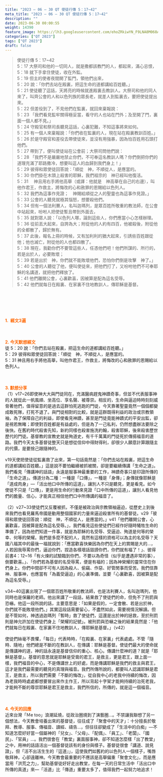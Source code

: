 ```yaml
---
title: "2023 – 06 – 30 QT 使徒行傳 5：17~42"
meta_title: "2023 – 06 – 30 QT 使徒行傳 5：17~42"
description: ""
date: 2023-06-30 00:00:55
weight: 14390
feature_image: https://lh3.googleusercontent.com/ehoZRkiwYN_F9LNA8M068AYxt73EavCZno-PD1cJRuf5BbSkQVUWr3gNEbt5kSs28Pb_Elg17kSrtf9ybWvojWoMV6I4tPM3vGRGDq6GkKkPdL2Gut4QAIw4-uykKUAtNiKgQKntvsU=w800
categories: ["QT 2023"]
tags: ["QT 2023"]
draft: false
---
```


<blockquote>使徒行傳 5：17~42<br />
5：17 大祭司和他的一切同人，就是撒都該教門的人，都起來，滿心忌恨，<br />
5：18 就下手拿住使徒，收在外監。<br />
5：19 但主的使者夜間開了監門，領他們出來，<br />
5：20 說：「你們去站在殿裏，把這生命的道都講給百姓聽。」<br />
5：21 使徒聽了這話，天將亮的時候就進殿裏去教訓人。大祭司和他的同人來了，叫齊公會的人和以色列族的眾長老，就差人到監裏去，要把使徒提出來。<br />
5：22 但差役到了，不見他們在監裏，就回來稟報說：<br />
5：23 「我們看見監牢關得極妥當，看守的人也站在門外；及至開了門，裏面一個人都不見。」<br />
5：24 守殿官和祭司長聽見這話，心裏犯難，不知這事將來如何。<br />
5：25 有一個人來稟報說：「你們收在監裏的人，現在站在殿裏教訓百姓。」<br />
5：26 於是守殿官和差役去帶使徒來，並沒有用強暴，因為怕百姓用石頭打他們。<br />
5：27 帶到了，便叫使徒站在公會前；大祭司問他們說：<br />
5：28 「我們不是嚴嚴地禁止你們，不可奉這名教訓人嗎？你們倒把你們的道理充滿了耶路撒冷，想要叫這人的血歸到我們身上！」<br />
5：29 彼得和眾使徒回答說：「順從　神，不順從人，是應當的。<br />
5：30 你們掛在木頭上殺害的耶穌，我們祖宗的　神已經叫他復活。<br />
5：31 　神且用右手將他高舉（或譯：他就是　神高舉在自己的右邊），叫他作君王，作救主，將悔改的心和赦罪的恩賜給以色列人。<br />
5：32 我們為這事作見證；　神賜給順從之人的聖靈也為這事作見證。」<br />
5：33 公會的人聽見就極其惱怒，想要殺他們。<br />
5：34 但有一個法利賽人，名叫迦瑪列，是眾百姓所敬重的教法師，在公會中站起來，吩咐人把使徒暫且帶到外面去，<br />
5：35 就對眾人說：「以色列人哪，論到這些人，你們應當小心怎樣辦理。<br />
5：36 從前丟大起來，自誇為大；附從他的人約有四百，他被殺後，附從他的全都散了，歸於無有。<br />
5：37 此後，報名上冊的時候，又有加利利的猶大起來，引誘些百姓跟從他；他也滅亡，附從他的人也都四散了。<br />
5：38 現在，我勸你們不要管這些人，任憑他們吧！他們所謀的、所行的，若是出於人，必要敗壞；<br />
5：39 若是出於　神，你們就不能敗壞他們，恐怕你們倒是攻擊　神了。」<br />
5：40 公會的人聽從了他，便叫使徒來，把他們打了，又吩咐他們不可奉耶穌的名講道，就把他們釋放了。<br />
5：41 他們離開公會，心裏歡喜，因被算是配為這名受辱。<br />
5：42 他們就每日在殿裏、在家裏不住地教訓人，傳耶穌是基督。</blockquote><br />
&nbsp;<br />
<br />
&nbsp;<br />
<br />
<span style="color: #ff6600;"><strong>1.  經文3遍</strong></span><br />
<br />
&nbsp;<br />
<br />
<span style="color: #ff6600;"><strong>2. 今天默想經文<br />
</strong></span>徒 5：20 說：「你們去站在殿裏，把這生命的道都講給百姓聽。」<br />
5：29 彼得和眾使徒回答說：「順從　神，不順從人，是應當的。<br />
5：31 神且用右手將他高舉，叫他作君王，作救主，將悔改的心和赦罪的恩賜給以色列人。<br />
<br />
&nbsp;<br />
<br />
<strong><span style="color: #ff6600;">3. 默想分享<br />
</span></strong>（1）v17~26即使神大大與門徒同在，充滿醫病趕鬼神蹟奇事，但並不代表服事神的人就從此一帆風順、坐高位、享名聲、被尊崇。相反的，生命與逼迫時時刻刻威脅著他們，值得留意的是過去這群怕死逃跑的門徒，今天靠著聖靈竟然一個個都變成敢死隊，打死不退了。與門徒相對的比較，就是這群既得利益的政治或宗教領袖，為了保障自己的利益，即使看見神蹟，甚至是門徒竟能神蹟式的平安出監，卻是視若無睹；即使對百姓都是有益處的，但是為了一己私利，仍然想盡辦法要除之後快。在舊約時代殺害先知，新約同樣也殺害施洗約翰，殺害耶穌，後來殺害歷世歷代的門徒。基督教的宣教史就是殉道史，有千千萬萬的門徒死於傳揚福音的道路。我們今天太多基督徒整天只是想從信仰中得財得利，卻很少人願意計算跟隨主的代價，是要捨己跟隨神的。<br />
<br />
v19天使把使徒從監裏救了出來，第一句話竟然是：「你們去站在殿裏，把這生命的道都講給百姓聽。」這是說不要怕繼續被抓被關，卻是要繼續傳講「生命之道」。我們看見「傳講神的話語」永遠是服事神最重要的工作，神蹟奇事只是印證所傳的「生命之道」。傳道分為二種：一種是「口傳」，一種是「身傳」；身傳就像耶穌是「道成肉身」—「活出他口中所傳的這道」，讓別人不只是聽見，更是看見。如今使徒不只是「口傳」，更是用生命的行動來見證「口中所傳的這道」，讓別人看見他們的膽量、信心，才能真正相信他們口中所傳講的福音了。<br />
<br />
（2）v27~33使徒們又反覆被抓，不僅是被政治與宗教領袖逼迫，從歷史上到後來我們也看見羅馬帝國是動用整個國家的力量來逼迫殺害所有的基督徒。v29「彼得和眾使徒回答說：順從　神，不順從人，是應當的。」v41「他們離開公會，心裏歡喜，因被算是配為這名受辱。」，我們看見這些使徒們已經作好隨時犧牲生命的準備了，因為他們知道一件事，就是為耶穌的名受辱、受逼迫、殉道是何等的榮幸、何等的榮耀。我們是多麼不配的人，竟然有這樣的資格可以為主的名受辱？天國八福其中的最後一福就說到：「應當歡喜快樂因為你們在天上的賞賜是大的…，人若因我辱罵你們，逼迫你們，捏造各樣壞話毀謗你們，你們就有福了！」、彼得前書4：12~16「有火煉的試驗臨到你們，不要以為奇怪（似乎是遭遇非常的事），倒要歡喜。」、「你們若為基督的名受辱罵，便是有福的；因為神榮耀的靈常住在你們身上。你們中間卻不可有人因為殺人、偷竊、作惡、好管閒事而受苦。我們信靠神、服事神，也應當有「為義受逼迫」的心裏準備，並要「心裏歡喜，因被算是配為這名受辱。」<br />
<br />
v34~40這裏出現了一個眾百姓所敬重的教法師，也是法利賽人，名叫迦瑪列，他同時也是保羅的老師。他出來講了一段話，結果救了使徒們的命，但免不了刑罰與恐嚇。他這一段所說的話，主要意思是：「如果是假的，一定會散、若是出於神，你們就不能敗壞他們。」其實這段話需要留心，不盡然如此，需要視情況解讀。但是不管如何，神透過迦瑪列「暫時」救了使徒們，這還是出於神的拯救，至於刑罰則是神允許加在使徒們身上「榮耀的記號」。被刑罰與恐嚇之後的結果竟然是：「他們就每日在殿裏、在家裏不住地教訓人，傳耶穌是基督。」（v42）<br />
<br />
使徒們絲毫不畏懼，「每日」代表時時，「在殿裏、在家裏」代表處處。不管「隨時、隨地」他們總是不斷的在教訓人，在傳講：耶穌是基督。使徒們最大的使命就是傳講神的道，神的話永遠是基督信仰的重心、核心。傳講什麼神的道？就是「耶穌是基督」。基督的意思就是耶穌是受膏的君王，是救主，更是君王，跟上面一樣，我們福音的中心，不是傳講世上的好處，而是傳講耶穌是我們的救主與君王，這才是我們最需要的聽見的真理與福音。我們所傳所說的，都要叫人認識耶穌是君王，是救主，所以我們需要「不斷的悔改」，從自我中心的老我中持續的悔改，因為老我時時處處都想要冒出來作主作王，所以背起十字架才能夠持續的治死老我，才能夠不斷的尊崇耶穌是君王是救主，我們所信的，所傳的，就是這一個福音。<br />
<br />
&nbsp;<br />
<br />
<strong style="font-size: inherit;"><span style="color: #ff6600;">4. 今天的回應<br />
</span></strong>近來台灣「Ｍe too」浪潮延燒，從政治圈燒到了演藝圈…。不禁讓我聯想了另一個想法，今天教會培養出來的基督徒，往往成了「聚會中的天才」：十分擅長於敬拜、教導、服事、傳福音、讀經、禱告…，但往往卻變成了「生活中的白痴」—不知道怎麼好好當一個屬神的「兒女」、「父母」、「配偶」、「員工」、「老闆」、「國民」、「官員」…。我們很會在「教堂」裏面服事神，卻不知道怎麼樣「出了教堂」之中，用神的話語活出一個基督徒該有的身份與樣子。基督徒很會「講道、說見證」，但「活不出活生生的『這道』」，這使我們如舊約的以色列人一個樣子，嘴唇敬拜神，心卻遠離神。今天教會最重要的不應該是高舉偏重「聚會文化」，而是應當用「洪荒之力」，幫助基督徒好好走出教堂，在每一天的日常生活中「活出口中所傳的真道」來—「活道」比「傳道」重要太多了，值得我們一起努力地追求！<br />
<br />
<audio style="display: none;" controls="controls"></audio><br />
<br />
<audio style="display: none;" controls="controls"></audio><br />
<br />
<audio style="display: none;" controls="controls"></audio><br />
<br />
<audio style="display: none;" controls="controls"></audio><br />
<br />
<audio style="display: none;" controls="controls"></audio>
        